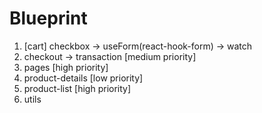 # Blueprint
1. [cart] checkbox -> useForm(react-hook-form) -> watch 
2. checkout -> transaction [medium priority]
3. pages [high priority]
4. product-details [low priority]
5. product-list [high priority]
6. utils